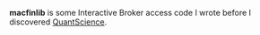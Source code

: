 **macfinlib** is some Interactive Broker access code I wrote before I discovered [QuantScience](https://quantScience.io).
